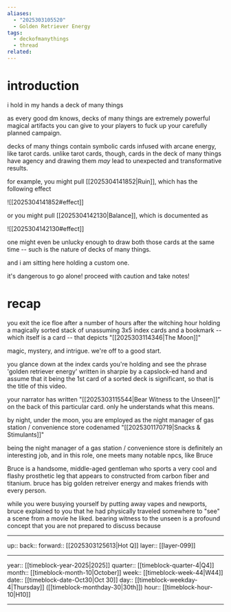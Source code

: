 ```yaml
---
aliases:
  - "2025303105520"
  - Golden Retriever Energy
tags:
  - deckofmanythings
  - thread
related:
---
```

# introduction

i hold in my hands a deck of many things

as every good dm knows, decks of many things are extremely powerful magical artifacts you can give to your players to fuck up your carefully planned campaign.

decks of many things contain symbolic cards infused with arcane energy, like tarot cards. unlike tarot cards, though, cards in the deck of many things have agency and drawing them *may* lead to unexpected and transformative results.

for example, you might pull [[2025304141852|Ruin]], which has the following effect

![[2025304141852#effect]]

or you might pull [[2025304142130|Balance]], which is documented as

![[2025304142130#effect]]

one might even be unlucky enough to draw both those cards at the same time -- such is the nature of decks of many things.

and i am sitting here holding a custom one. 

it's dangerous to go alone! proceed with caution and take notes!

# recap

you exit the ice floe after a number of hours after the witching hour holding a magically sorted stack of unassuming 3x5 index cards and a bookmark -- which itself is a card -- that depicts "[[2025303114346|The Moon]]"

magic, mystery, and intrigue. we're off to a good start.

you glance down at the index cards you're holding and see the phrase 'golden retriever energy' written in sharpie by a capslock-ed hand and assume that it being the 1st card of a sorted deck is significant, so that is the title of this video.

your narrator has written "[[2025303115544|Bear Witness to the Unseen]]" on the back of this particular card. only he understands what this means.

by night, under the moon, you are employed as the night manager of gas station / convenience store codenamed "[[2025301170719|Snacks & Stimulants]]"

being the night manager of a gas station / convenience store is definitely an interesting job, and in this role, one meets many notable npcs, like Bruce

Bruce is a handsome, middle-aged gentleman who sports a very cool and flashy prosthetic leg that appears to constructed from carbon fiber and titanium. bruce has big golden retreiver energy and makes friends with every person.

while you were busying yourself by putting away vapes and newports, bruce explained to you that he had physically traveled somewhere to "see" a scene from a movie he liked. bearing witness to the unseen is a profound concept that you are not prepared to discuss because 

***

up:: 
back:: 
forward:: [[2025303125613|Hot Q]]
layer:: [[layer-099]]

***

year:: [[timeblock-year-2025|2025]]
quarter:: [[timeblock-quarter-4|Q4]]
month:: [[timeblock-month-10|October]]
week:: [[timeblock-week-44|W44]]
date:: [[timeblock-date-Oct30|Oct 30]]
day:: [[timeblock-weekday-4|Thursday]] ([[timeblock-monthday-30|30th]])
hour:: [[timeblock-hour-10|H10]]

***
